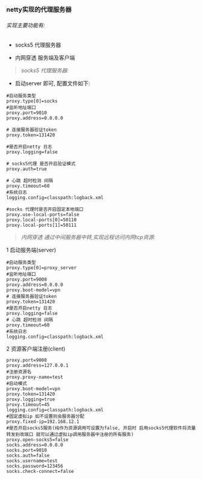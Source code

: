 ### netty实现的代理服务器

###### 实现主要功能有:

* socks5 代理服务器

* 内网穿透 服务端及客户端

> _socks5 代理服务器:_

* 启动server 即可, 配置文件如下:

```properties
#启动服务类型
proxy.type[0]=socks
#监听地址端口
proxy.port=9010
proxy.address=0.0.0.0

# 连接服务器验证token
proxy.token=131420

#是否开启netty 日志
proxy.logging=false

# socks5代理 是否开启验证模式
proxy.auth=true

# 心跳 超时检测 间隔
proxy.timeout=60
#系统日志
logging.config=classpath:logback.xml

#socks 代理时是否开启固定本地端口
proxy.use-local-ports=false
proxy.local-ports[0]=50110
proxy.local-ports[1]=50111
```

> _内网穿透 通过中间服务器中转,实现远程访问内网tcp资源:_

1 启动服务端(server)

```properties
#启动服务类型
proxy.type[0]=proxy_server
#监听地址端口
proxy.port=9008
proxy.address=0.0.0.0
proxy.boot-model=vpn
# 连接服务器验证token
proxy.token=131420
#是否开启netty 日志
proxy.logging=false
# 心跳 超时检测 间隔
proxy.timeout=60
#系统日志
logging.config=classpath:logback.xml
```

2 资源客户端注册(client)

```properties
proxy.port=9008
proxy.address=127.0.0.1
#注册资源名
proxy.proxy-name=test
#启动模式
proxy.boot-model=vpn
proxy.token=131420
proxy.logging=true
proxy.timeout=45
logging.config=classpath:logback.xml
#固定虚拟ip 如不设置则会服务器分配
proxy.fixed-ip=192.168.12.1
#是否开启socks5服务(纯作为资源调用可设置为false, 开启时 启用socks5代理软件将流量转发到改端口 就可以通过虚拟ip调用服务器中注册的所有服务)
proxy.open-socks5=false
socks.address=0.0.0.0
socks.port=9010
socks.auth=false
socks.username=test
socks.password=123456
socks.check-connect=false
```
